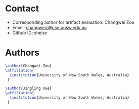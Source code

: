 # Contact

- Corresponding author for artifact evaluation: Changwei Zou
- Email: changweiz@cse.unsw.edu.au
- Github ID: sheisc


# Authors

```tex
\author{Changwei Zou}
\affiliation{
  \institution{University of New South Wales, Australia}
 }

\author{Jingling Xue}
\affiliation{
  \institution{University of New South Wales, Australia}
 }
```
